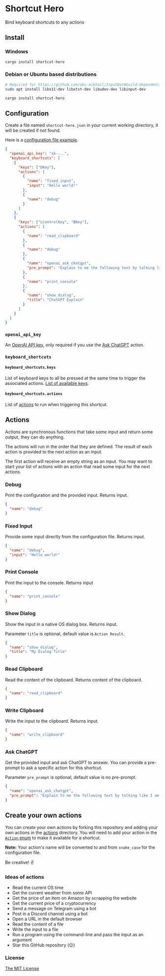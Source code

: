 # Shortcut Hero

Bind keyboard shortcuts to any actions

## Install

### Windows

```sh
cargo install shortcut-hero
```

### Debian or Ubuntu based distributions

```sh
# Required for https://github.com/obv-mikhail/InputBot#build-dependencies
sudo apt install libx11-dev libxtst-dev libudev-dev libinput-dev

cargo install shortcut-hero
```

## Configuration

Create a file named `shortcut-hero.json` in your current working directory, it will be created if not found.

Here is a [configuration file example](./shortcut-hero.example.json).

```json
{
  "openai_api_key": "sk-...",
  "keyboard_shortcuts": [
    {
      "keys": ["DKey"],
      "actions": [
        {
          "name": "fixed_input",
          "input": "Hello world!"
        },
        {
          "name": "debug"
        }
      ]
    },
    {
      "keys": ["LControlKey", "BKey"],
      "actions": [
        {
          "name": "read_clipboard"
        },
        {
          "name": "debug"
        },
        {
          "name": "openai_ask_chatgpt",
          "pre_prompt": "Explain to me the following text by talking like I am a 5 years old"
        },
        {
          "name": "print_console"
        },
        {
          "name": "show_dialog",
          "title": "ChatGPT Explain"
        }
      ]
    }
  ]
}
```

### `openai_api_key`

An [OpenAI API key](https://platform.openai.com/account/api-keys), only required if you use the [Ask ChatGPT](#ask-chatgpt) action.

### `keyboard_shortcuts`

#### `keyboard_shortcuts.keys`

List of keyboard keys to all be pressed at the same time to trigger the associated
actions. [List of available keys](https://github.com/rigwild/shortcut-hero/blob/f462afe44c1751fb49dd021fa8427c74ffe7ee47/src/hotkey.rs#L99-L225).

#### `keyboard_shortcuts.actions`

List of [actions](#actions) to run when triggering this shortcut.

## Actions

Actions are synchronous functions that take some input and return some output, they can do anything.

The actions will run in the order that they are defined. The result of each action is provided to the next action as an input.

The first action will receive an empty string as an input. You may want to start your list of actions with an action that read some input for the next actions.

### Debug

Print the configuration and the provided input. Returns input.

```json
{
  "name": "debug"
}
```

### Fixed Input

Provide some input directly from the configuration file. Returns input.

```json
{
  "name": "debug",
  "input": "Hello world!"
}
```

### Print Console

Print the input to the console. Returns input

```json
{
  "name": "print_console"
}
```

### Show Dialog

Show the input in a native OS dialog box. Returns input.

Parameter `title` is optional, default value is `Action Result`.

```json
{
  "name": "show_dialog",
  "title": "My Dialog Title"
}
```

### Read Clipboard

Read the content of the clipboard. Returns content of the clipboard.

```json
{
  "name": "read_clipboard"
}
```

### Write Clipboard

Write the input to the clipboard. Returns input.

```json
{
  "name": "write_clipboard"
}
```

### Ask ChatGPT

Get the provided input and ask ChatGPT to answer. You can provide a pre-prompt to ask a specific action for this shortcut.

Parameter `pre_prompt` is optional, default value is no pre-prompt.

```json
{
  "name": "openai_ask_chatgpt",
  "pre_prompt": "Explain to me the following text by talking like I am a 5 years old"
}
```

## Create your own actions

You can create your own actions by forking this repository and adding your own actions in the [actions](./src/actions) directory.
You will need to add your action in the [`Action` enum](./src/actions/mod.rs) to make it available for a shortcut.

**Note:** Your action's name will be converted to and from `snake_case` for the configuration file.

Be creative! ✌️

### Ideas of actions

- Read the current OS time
- Get the current weather from some API
- Get the price of an item on Amazon by scrapping the website
- Get the current price of a cryptocurrency
- Send a message on Telegram using a bot
- Post in a Discord channel using a bot
- Open a URL in the default browser
- Read the content of a file
- Write the input to a file
- Run a program using the command-line and pass the input as an argument
- Star this GitHub repository (😉)

### License

[The MIT License](./LICENSE)
